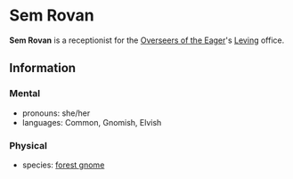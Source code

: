 # Sem Rovan

**Sem Rovan** is a receptionist for the [Overseers of the Eager](../overseers-of-the-eager.md)'s [Leving](../../../societies/esterfell-accord/leving/leving.md) office.

## Information

### Mental

- pronouns: she/her
- languages: Common, Gnomish, Elvish

### Physical

- species: [forest gnome](../../../ch-5-character-options/species/gnome.md#forest-gnome)

